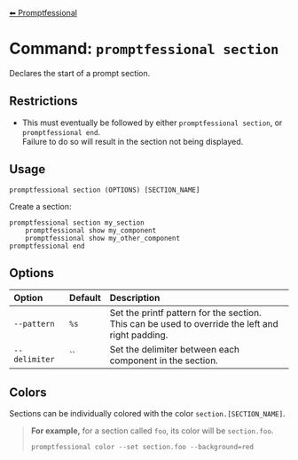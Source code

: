 [⬅ Promptfessional](../README.md#documentation)

# Command: `promptfessional section`

Declares the start of a prompt section.




## Restrictions

- This must eventually be followed by either `promptfessional section`, or `promptfessional end`.  
  Failure to do so will result in the section not being displayed.
  

## Usage

`promptfessional section (OPTIONS) [SECTION_NAME]`

Create a section:

```fish
promptfessional section my_section
    promptfessional show my_component
    promptfessional show my_other_component
promptfessional end
```

## Options

|Option|Default|Description|
|:--|:--|:--|
|`--pattern`|` %s `|Set the printf pattern for the section.<br>This can be used to override the left and right padding.|
|`--delimiter`|``|Set the delimiter between each component in the section.|

## Colors

Sections can be individually colored with the color `section.[SECTION_NAME]`.

> **For example,** for a section called `foo`, its color will be `section.foo`.
> ```fish
> promptfessional color --set section.foo --background=red
> ```
